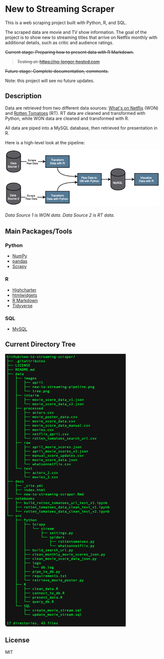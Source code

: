 # New to Streaming Scraper

This is a web scraping project built with Python, R, and SQL. 

The scraped data are movie and TV show information. The goal of the project is to show new to streaming titles that arrive on Netflix monthly with additional details, such as critic and audience ratings.

~~Current stage: Preparing how to present data with R Markdown.~~
> ~~Testing at: https://no-longer-hosted.com~~

~~Future stage: Complete documentation, comments.~~

Note: this project will see no future updates.

## Description

Data are retrieved from two different data sources: [What's on Netflix](https://www.whats-on-netflix.com) (WON) and [Rotten Tomatoes](https://www.rottentomatoes.com) (RT). RT data are cleaned and transformed with Python, while WON data are cleaned and transformed with R.

All data are piped into a MySQL database, then retrieved for presentation in R.

Here is a high-level look at the pipeline:<br>

![Pipeline](https://github.com/charlesdungy/new-to-streaming-scraper/blob/main/data/images/new-to-streaming-pipeline.png?raw=true)

###### *Data Source 1 is WON data. Data Source 2 is RT data.*

## Main Packages/Tools

### Python

* [NumPy](https://numpy.org)
* [pandas](https://pandas.pydata.org)
* [Scrapy](https://scrapy.org)

### R

* [Highcharter](https://jkunst.com/highcharter/)
* [htmlwidgets](http://www.htmlwidgets.org/index.html)
* [R Markdown](https://rmarkdown.rstudio.com)
* [Tidyverse](https://www.tidyverse.org)

### SQL

* [MySQL](https://www.mysql.com)

## Current Directory Tree

![tree](https://github.com/charlesdungy/new-to-streaming-scraper/blob/main/data/images/tree.png?raw=true)

## License

MIT
